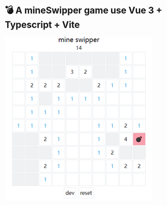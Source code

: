 # 💣 A mineSwipper game use  Vue 3 + Typescript + Vite

![](./image/README/Snipaste_2022-03-20_15-25-14.png)